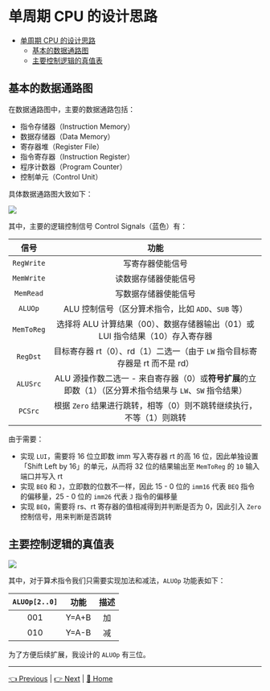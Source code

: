 # 单周期 CPU 的设计思路

- [单周期 CPU 的设计思路](#%e5%8d%95%e5%91%a8%e6%9c%9f-cpu-%e7%9a%84%e8%ae%be%e8%ae%a1%e6%80%9d%e8%b7%af)
  - [基本的数据通路图](#%e5%9f%ba%e6%9c%ac%e7%9a%84%e6%95%b0%e6%8d%ae%e9%80%9a%e8%b7%af%e5%9b%be)
  - [主要控制逻辑的真值表](#%e4%b8%bb%e8%a6%81%e6%8e%a7%e5%88%b6%e9%80%bb%e8%be%91%e7%9a%84%e7%9c%9f%e5%80%bc%e8%a1%a8)

## 基本的数据通路图

在数据通路图中，主要的数据通路包括：

- 指令存储器（Instruction Memory）
- 数据存储器（Data Memory）
- 寄存器堆（Register File）
- 指令寄存器（Instruction Register）
- 程序计数器（Program Counter）
- 控制单元（Control Unit）

具体数据通路图大致如下：

![](https://i.loli.net/2019/08/30/eUpyxztgof1lIQ6.png)

其中，主要的逻辑控制信号 Control Signals（蓝色）有：

|    信号    |                                                   功能                                                    |
| :--------: | :-------------------------------------------------------------------------------------------------------: |
| `RegWrite` |                                             写寄存器使能信号                                              |
| `MemWrite` |                                           读数据存储器使能信号                                            |  |
| `MemRead`  |                                           写数据存储器使能信号                                            |
|  `ALUOp`   |                            ALU 控制信号（区分算术指令，比如 `ADD`、`SUB` 等）                             |
| `MemToReg` |              选择将 ALU 计算结果（00）、数据存储器输出（01）或 LUI 指令结果（10）存入寄存器               |
|  `RegDst`  |               目标寄存器 rt（0）、rd（1）二选一（由于 `LW` 指令目标寄存器是 rt 而不是 rd）                |
|  `ALUSrc`  | ALU 源操作数二选一 - 来自寄存器（0）或**符号扩展**的立即数（1）（区分算术指令结果与 `LW`、`SW` 指令结果） |
|  `PCSrc`   |                   根据 `Zero` 结果进行跳转，相等（0）则不跳转继续执行，不等（1）则跳转                    |

由于需要：

- 实现 `LUI`，需要将 16 位立即数 imm 写入寄存器 rt 的高 16 位，因此单独设置「Shift Left by 16」的单元，从而将 32 位的结果输出至 `MemToReg` 的 `10` 输入端口并写入 rt
- 实现 `BEQ` 和 `J`，立即数的位数不一样，因此 15 - 0 位的 `imm16` 代表 `BEQ` 指令的偏移量，25 - 0 位的 `imm26` 代表 `J` 指令的偏移量
- 实现 `BEQ`，需要将 rs、rt 寄存器的值相减得到并判断是否为 0，因此引入 `Zero` 控制信号，用来判断是否跳转

## 主要控制逻辑的真值表

![](https://i.loli.net/2019/08/30/wm7BH5inaYZAKqN.png)

其中，对于算术指令我们只需要实现加法和减法，`ALUOp` 功能表如下：

| `ALUOp[2..0]` | 功能  | 描述  |
| :-----------: | :---: | :---: |
|      001      | Y=A+B |  加   |
|      010      | Y=A-B |  减   |

为了方便后续扩展，我设计的 `ALUOp` 有三位。

---

[👈 Previous](./2-1_Basic.md) | [👉 Next](./2-2_Design) | [🚩 Home](../README.md)